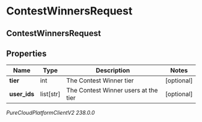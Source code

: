 # ContestWinnersRequest

## ContestWinnersRequest

## Properties

|Name | Type | Description | Notes|
|------------ | ------------- | ------------- | -------------|
| **tier** | int | The Contest Winner tier | [optional] |
| **user_ids** | list[str] | The Contest Winner users at the tier | [optional] |



_PureCloudPlatformClientV2 238.0.0_
